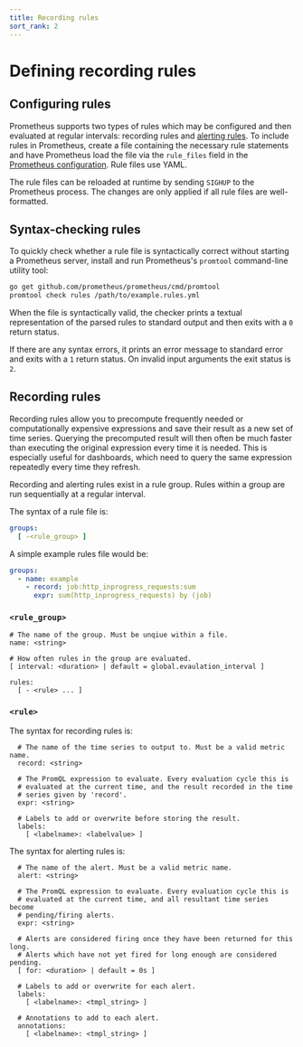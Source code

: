 ```yaml
---
title: Recording rules
sort_rank: 2
---
```


# Defining recording rules

## Configuring rules

Prometheus supports two types of rules which may be configured and then
evaluated at regular intervals: recording rules and [alerting
rules](alerting_rules.md). To include rules in Prometheus, create a file
containing the necessary rule statements and have Prometheus load the file via
the `rule_files` field in the [Prometheus configuration](configuration.md).
Rule files use YAML.

The rule files can be reloaded at runtime by sending `SIGHUP` to the Prometheus
process. The changes are only applied if all rule files are well-formatted.

## Syntax-checking rules

To quickly check whether a rule file is syntactically correct without starting
a Prometheus server, install and run Prometheus's `promtool` command-line
utility tool:

```bash
go get github.com/prometheus/prometheus/cmd/promtool
promtool check rules /path/to/example.rules.yml
```

When the file is syntactically valid, the checker prints a textual
representation of the parsed rules to standard output and then exits with
a `0` return status.

If there are any syntax errors, it prints an error message to standard error
and exits with a `1` return status. On invalid input arguments the exit status
is `2`.

## Recording rules

Recording rules allow you to precompute frequently needed or computationally
expensive expressions and save their result as a new set of time series.
Querying the precomputed result will then often be much faster than executing
the original expression every time it is needed. This is especially useful for
dashboards, which need to query the same expression repeatedly every time they
refresh.

Recording and alerting rules exist in a rule group. Rules within a group are
run sequentially at a regular interval.

The syntax of a rule file is:

```yaml
groups:
  [ -<rule_group> ]
```

A simple example rules file would be:

```yaml
groups:
  - name: example
    - record: job:http_inprogress_requests:sum
      expr: sum(http_inprogress_requests) by (job)
```

### `<rule_group>`
```
# The name of the group. Must be unqiue within a file.
name: <string>

# How often rules in the group are evaluated.
[ interval: <duration> | default = global.evaulation_interval ]

rules:
  [ - <rule> ... ]
```

### `<rule>`

The syntax for recording rules is:
```
  # The name of the time series to output to. Must be a valid metric name.
  record: <string>

  # The PromQL expression to evaluate. Every evaluation cycle this is
  # evaluated at the current time, and the result recorded in the time
  # series given by 'record'.
  expr: <string>

  # Labels to add or overwrite before storing the result.
  labels:
    [ <labelname>: <labelvalue> ]
```

The syntax for alerting rules is:
```
  # The name of the alert. Must be a valid metric name.
  alert: <string>

  # The PromQL expression to evaluate. Every evaluation cycle this is
  # evaluated at the current time, and all resultant time series become
  # pending/firing alerts.
  expr: <string>

  # Alerts are considered firing once they have been returned for this long.
  # Alerts which have not yet fired for long enough are considered pending.
  [ for: <duration> | default = 0s ]

  # Labels to add or overwrite for each alert.
  labels:
    [ <labelname>: <tmpl_string> ]

  # Annotations to add to each alert.
  annotations:
    [ <labelname>: <tmpl_string> ]
```


